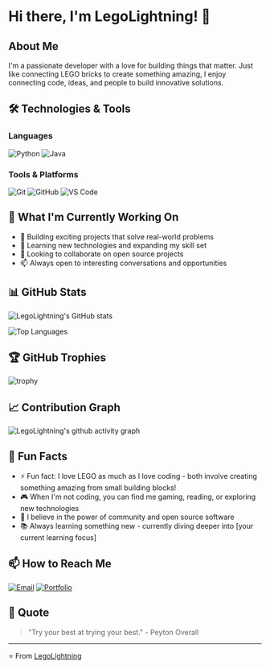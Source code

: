 # Hi there, I'm LegoLightning! 👋

## About Me

I'm a passionate developer with a love for building things that matter. Just like connecting LEGO bricks to create something amazing, I enjoy connecting code, ideas, and people to build innovative solutions.

## 🛠️ Technologies & Tools

### Languages
![Python](https://img.shields.io/badge/-Python-3776AB?style=flat-square&logo=python&logoColor=white)
![Java](https://img.shields.io/badge/-Java-007396?style=flat-square&logo=java&logoColor=white)


### Tools & Platforms
![Git](https://img.shields.io/badge/-Git-F05032?style=flat-square&logo=git&logoColor=white)
![GitHub](https://img.shields.io/badge/-GitHub-181717?style=flat-square&logo=github&logoColor=white)
![VS Code](https://img.shields.io/badge/-VS%20Code-007ACC?style=flat-square&logo=visual-studio-code&logoColor=white)

## 🚀 What I'm Currently Working On

- 🔭 Building exciting projects that solve real-world problems
- 🌱 Learning new technologies and expanding my skill set
- 👯 Looking to collaborate on open source projects
- 📫 Always open to interesting conversations and opportunities

## 📊 GitHub Stats

![LegoLightning's GitHub stats](https://github-readme-stats.vercel.app/api?username=LegoLightning&show_icons=true&theme=radical)

![Top Languages](https://github-readme-stats.vercel.app/api/top-langs/?username=LegoLightning&layout=compact&theme=radical)

## 🏆 GitHub Trophies

![trophy](https://github-profile-trophy.vercel.app/?username=LegoLightning&theme=radical&row=1&column=6)

## 📈 Contribution Graph

![LegoLightning's github activity graph](https://github-readme-activity-graph.vercel.app/graph?username=LegoLightning&theme=react-dark)

## 🎯 Fun Facts

- ⚡ Fun fact: I love LEGO as much as I love coding - both involve creating something amazing from small building blocks!
- 🎮 When I'm not coding, you can find me gaming, reading, or exploring new technologies
- 🌟 I believe in the power of community and open source software
- 📚 Always learning something new - currently diving deeper into [your current learning focus]

## 📫 How to Reach Me

[![Email](https://img.shields.io/badge/-Email-D14836?style=flat-square&logo=gmail&logoColor=white)](mailto:your.email@example.com)
[![Portfolio](https://img.shields.io/badge/-Portfolio-000000?style=flat-square&logo=vercel&logoColor=white)](https://your-portfolio.com)

## 💭 Quote

> "Try your best at trying your best." - Peyton Overall

---

⭐️ From [LegoLightning](https://github.com/LegoLightning)
